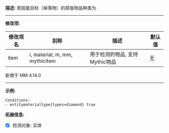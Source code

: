 **描述:** 若技能目标（掉落物）的原版物品种类为 .

---

**修改项:**

| 修改项名  | 别称           | 描述                      | 默认值 |
| --------- | -------------- | ------------------------- | --- |
| item | i, material, m, mm, mythicitem | 用于检测的物品, 支持Mythic物品 | 无 |

新增于 MM 4.14.0

---

**示例:**

```
Conditions:
- entitymaterialtype{types=diamond} true
```

**拓展信息:**

- [x] 检测对象: 实体